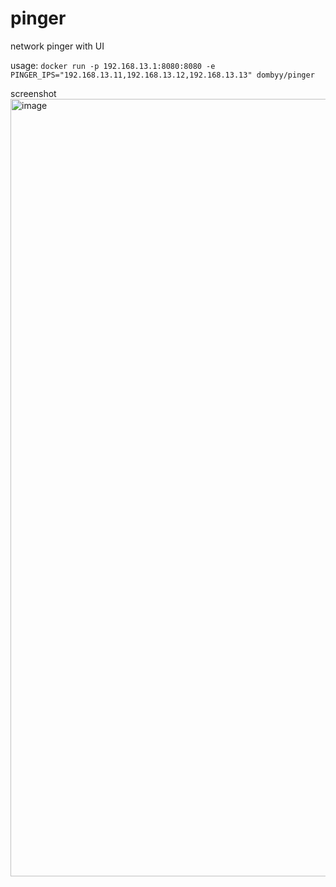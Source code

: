 # pinger
network pinger with UI

usage: 
`docker run -p 192.168.13.1:8080:8080 -e PINGER_IPS="192.168.13.11,192.168.13.12,192.168.13.13" dombyy/pinger`

screenshot
<img width="1244" alt="image" src="https://github.com/dyipon/pinger/assets/35313394/9c9b38eb-601a-4f2a-9f5b-e20e47245a68">


